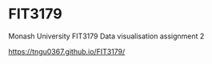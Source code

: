 # FIT3179
Monash University FIT3179 Data visualisation assignment 2 

https://tngu0367.github.io/FIT3179/

